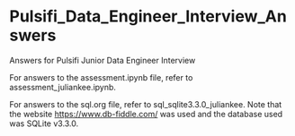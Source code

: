 # Pulsifi_Data_Engineer_Interview_Answers
Answers for Pulsifi Junior Data Engineer Interview

For answers to the assessment.ipynb file, refer to assessment_juliankee.ipynb.

For answers to the sql.org file, refer to sql_sqlite3.3.0_juliankee. Note that the website https://www.db-fiddle.com/ was used and the database used was SQLite v3.3.0.
